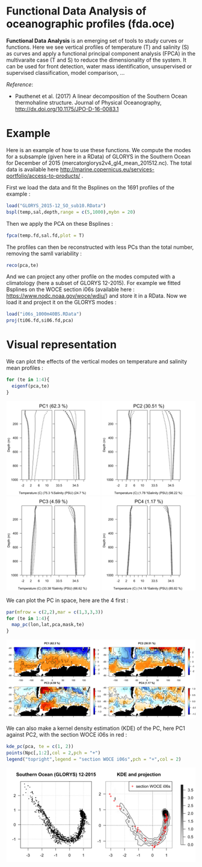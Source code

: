 # Functional Data Analysis of oceanographic profiles (fda.oce)

**Functional Data Analysis** is an emerging set of tools to study curves or functions. Here we see vertical profiles of temperature (T) and salinity (S) as curves and apply a functional principal component analysis (FPCA) in the multivaraite case (T and S) to reduce the dimensionality of the system. It can be used for front detection, water mass identification, unsupervised or supervised classification, model comparison, ...

*Reference*: 
- Pauthenet et al. (2017) A linear decomposition of the Southern Ocean thermohaline structure. Journal of Physical Oceanography, http://dx.doi.org/10.1175/JPO-D-16-0083.1


# Example
Here is an example of how to use these functions. We compute the modes for a subsample (given here in a RData) of GLORYS in the Southern Ocean for December of 2015 (mercatorglorys2v4_gl4_mean_201512.nc). The total data is available here http://marine.copernicus.eu/services-portfolio/access-to-products/ .

First we load the data and fit the Bsplines on the 1691 profiles of the example :
``` r
load("GLORYS_2015-12_SO_sub10.RData")
bspl(temp,sal,depth,range = c(5,1000),mybn = 20)
```

Then we apply the PCA on these Bsplines :
``` r
fpca(temp.fd,sal.fd,plot = T)
```

The profiles can then be reconstructed with less PCs than the total number, removing the samll variability :
``` r
reco(pca,te)
```

And we can project any other profile on the modes computed with a climatology (here a subset of GLORYS 12-2015). For example we fitted Bsplines on the WOCE section i06s (available here : https://www.nodc.noaa.gov/woce/wdiu/) and store it in a RData. Now we load it and project it on the GLORYS modes :

``` r
load("i06s_1000m40BS.RData")
proj(ti06.fd,si06.fd,pca)
```


# Visual representation
We can plot the effects of the vertical modes on temperature and salinity mean profiles :
``` r
for (te in 1:4){
  eigenf(pca,te)
}
```
<img src="https://github.com/EPauthenet/fda.oce/blob/master/figures/GLO_eigen1.png" alt="drawing" width="250px"/>
<img src="https://github.com/EPauthenet/fda.oce/blob/master/figures/GLO_eigen2.png" alt="drawing" width="250px"/>
<img src="https://github.com/EPauthenet/fda.oce/blob/master/figures/GLO_eigen3.png" alt="drawing" width="250px"/>
<img src="https://github.com/EPauthenet/fda.oce/blob/master/figures/GLO_eigen4.png" alt="drawing" width="250px"/>


We can plot the PC in space, here are the 4 first :
``` r
par(mfrow = c(2,2),mar = c(1,3,3,3))
for (te in 1:4){
  map_pc(lon,lat,pca,mask,te)
}
```
<img src="https://github.com/EPauthenet/fda.oce/blob/master/figures/GLO_PCmap.png" alt="drawing" width="1000px"/>

We can also make a kernel density estimation (KDE) of the PC, here PC1 against PC2, with the section WOCE i06s in red :

``` r
kde_pc(pca, te = c(1, 2))
points(Npc[,1:2],col = 2,pch = "+")
legend("topright",legend = "section WOCE i06s",pch = "+",col = 2)
```

<img src="https://github.com/EPauthenet/fda.oce/blob/master/figures/GLO_pca.png" alt="drawing" width="1000px"/>




